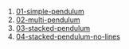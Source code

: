 1. [01-simple-pendulum](01-simple-pendulum)
2. [02-multi-pendulum](02-multi-pendulum)
3. [03-stacked-pendulum](03-stacked-pendulum)
4. [04-stacked-pendulum-no-lines](04-stacked-pendulum-no-lines)
